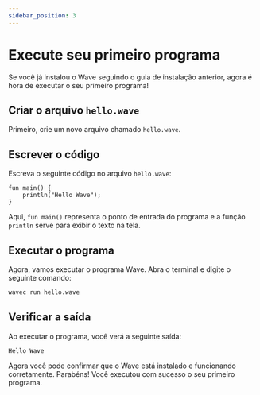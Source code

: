 ```yaml
---
sidebar_position: 3
---
```


# Execute seu primeiro programa
Se você já instalou o Wave seguindo o guia de instalação anterior, agora é hora de executar o seu primeiro programa!

## Criar o arquivo `hello.wave`
Primeiro, crie um novo arquivo chamado `hello.wave`.

## Escrever o código
Escreva o seguinte código no arquivo `hello.wave`:

```wave
fun main() {
    println("Hello Wave");
}
```

Aqui, `fun main()` representa o ponto de entrada do programa e a função `println` serve para exibir o texto na tela.

## Executar o programa
Agora, vamos executar o programa Wave. Abra o terminal e digite o seguinte comando:

```bash
wavec run hello.wave
```

## Verificar a saída
Ao executar o programa, você verá a seguinte saída:

```
Hello Wave
```

Agora você pode confirmar que o Wave está instalado e funcionando corretamente. Parabéns! Você executou com sucesso o seu primeiro programa.
